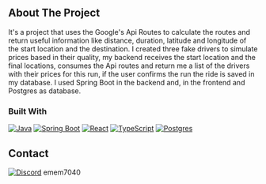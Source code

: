 <!-- ABOUT THE PROJECT -->
## About The Project
It's a project that uses the Google's Api Routes to calculate the routes and return useful information like distance, duration, latitude and longitude of the start location and the destination. I created three fake drivers 
to simulate prices based in their quality, my backend receives the start location and the final locations, consumes the Api routes and return me a list of the drivers with their prices for
this run, if the user confirms the run the ride is saved in my database.
I used Spring Boot in the backend and, in the frontend and Postgres as database.

### Built With

[![Java](https://img.shields.io/badge/Java-%23ED8B00.svg?logo=openjdk&logoColor=white)](#)
[![Spring Boot](https://img.shields.io/badge/Spring%20Boot-6DB33F?logo=springboot&logoColor=fff)](#)
[![React](https://img.shields.io/badge/React-%2320232a.svg?logo=react&logoColor=%2361DAFB)](#)
[![TypeScript](https://img.shields.io/badge/TypeScript-3178C6?logo=typescript&logoColor=fff)](#)
[![Postgres](https://img.shields.io/badge/Postgres-%23316192.svg?logo=postgresql&logoColor=white)](#)

## Contact


[![Discord](https://img.shields.io/badge/Discord-%235865F2.svg?&logo=discord&logoColor=white)](#)  emem7040  
